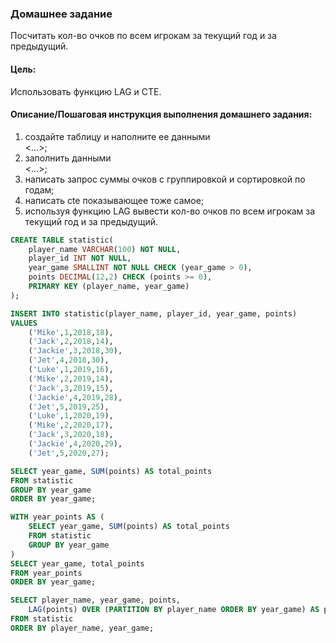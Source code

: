 ### Домашнее задание ###
Посчитать кол-во очков по всем игрокам за текущий год и за предыдущий.      
#### Цель: ####   
Использовать функцию LAG и CTE.    

#### Описание/Пошаговая инструкция выполнения домашнего задания: ####   
1) cоздайте таблицу и наполните ее данными     
<...>;    
2) заполнить данными    
<...>;   
3) написать запрос суммы очков с группировкой и сортировкой по годам;      
4) написать cte показывающее тоже самое;     
5) используя функцию LAG вывести кол-во очков по всем игрокам за текущий год и за предыдущий.     

```sql
CREATE TABLE statistic(
    player_name VARCHAR(100) NOT NULL,
    player_id INT NOT NULL,
    year_game SMALLINT NOT NULL CHECK (year_game > 0),
    points DECIMAL(12,2) CHECK (points >= 0),
    PRIMARY KEY (player_name, year_game)
);
```    
```sql    
INSERT INTO statistic(player_name, player_id, year_game, points)   
VALUES
    ('Mike',1,2018,18),
    ('Jack',2,2018,14),
    ('Jackie',3,2018,30),
    ('Jet',4,2018,30),
    ('Luke',1,2019,16),
    ('Mike',2,2019,14),
    ('Jack',3,2019,15),
    ('Jackie',4,2019,28),
    ('Jet',5,2019,25),
    ('Luke',1,2020,19),
    ('Mike',2,2020,17),
    ('Jack',3,2020,18),
    ('Jackie',4,2020,29),
    ('Jet',5,2020,27);
```    
```sql     
SELECT year_game, SUM(points) AS total_points
FROM statistic
GROUP BY year_game
ORDER BY year_game;
```
```sql      
WITH year_points AS (
    SELECT year_game, SUM(points) AS total_points
    FROM statistic
    GROUP BY year_game
)
SELECT year_game, total_points
FROM year_points
ORDER BY year_game;
```
```sql 
SELECT player_name, year_game, points,
    LAG(points) OVER (PARTITION BY player_name ORDER BY year_game) AS prev_points
FROM statistic
ORDER BY player_name, year_game;
```
